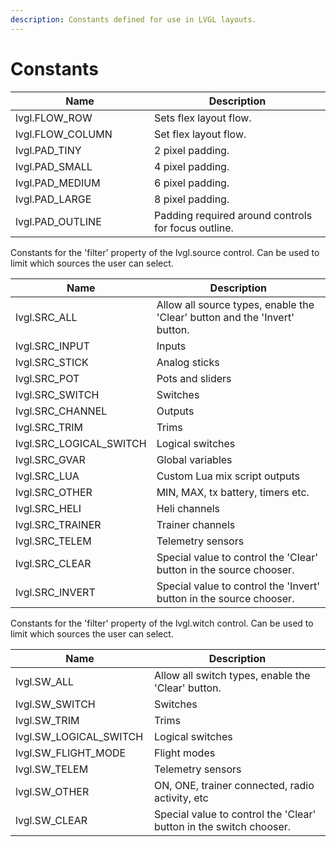 ```yaml
---
description: Constants defined for use in LVGL layouts.
---
```


# Constants

<table><thead><tr><th width="206">Name</th><th>Description</th></tr></thead><tbody><tr><td>lvgl.FLOW_ROW</td><td>Sets flex layout flow.</td></tr><tr><td>lvgl.FLOW_COLUMN</td><td>Set flex layout flow.</td></tr><tr><td>lvgl.PAD_TINY</td><td>2 pixel padding.</td></tr><tr><td>lvgl.PAD_SMALL</td><td>4 pixel padding.</td></tr><tr><td>lvgl.PAD_MEDIUM</td><td>6 pixel padding.</td></tr><tr><td>lvgl.PAD_LARGE</td><td>8 pixel padding.</td></tr><tr><td>lvgl.PAD_OUTLINE</td><td>Padding required around controls for focus outline.</td></tr></tbody></table>

Constants for the 'filter' property of the lvgl.source control. Can be used to limit which sources the user can select.

<table><thead><tr><th width="206">Name</th><th>Description</th></tr></thead><tbody><tr><td>lvgl.SRC_ALL</td><td>Allow all source types, enable the 'Clear' button and the 'Invert' button.</td></tr><tr><td>lvgl.SRC_INPUT</td><td>Inputs</td></tr><tr><td>lvgl.SRC_STICK</td><td>Analog sticks</td></tr><tr><td>lvgl.SRC_POT</td><td>Pots and sliders</td></tr><tr><td>lvgl.SRC_SWITCH</td><td>Switches</td></tr><tr><td>lvgl.SRC_CHANNEL</td><td>Outputs</td></tr><tr><td>lvgl.SRC_TRIM</td><td>Trims</td></tr><tr><td>lvgl.SRC_LOGICAL_SWITCH</td><td>Logical switches</td></tr><tr><td>lvgl.SRC_GVAR</td><td>Global variables</td></tr><tr><td>lvgl.SRC_LUA</td><td>Custom Lua mix script outputs</td></tr><tr><td>lvgl.SRC_OTHER</td><td>MIN, MAX, tx battery, timers etc.</td></tr><tr><td>lvgl.SRC_HELI</td><td>Heli channels</td></tr><tr><td>lvgl.SRC_TRAINER</td><td>Trainer channels</td></tr><tr><td>lvgl.SRC_TELEM</td><td>Telemetry sensors</td></tr><tr><td>lvgl.SRC_CLEAR</td><td>Special value to control the 'Clear' button in the source chooser.</td></tr><tr><td>lvgl.SRC_INVERT</td><td>Special value to control the 'Invert' button in the source chooser.</td></tr></tbody></table>

Constants for the 'filter' property of the lvgl.witch control. Can be used to limit which sources the user can select.

<table><thead><tr><th width="206">Name</th><th>Description</th></tr></thead><tbody><tr><td>lvgl.SW_ALL</td><td>Allow all switch types, enable the 'Clear' button.</td></tr><tr><td>lvgl.SW_SWITCH</td><td>Switches</td></tr><tr><td>lvgl.SW_TRIM</td><td>Trims</td></tr><tr><td>lvgl.SW_LOGICAL_SWITCH</td><td>Logical switches</td></tr><tr><td>lvgl.SW_FLIGHT_MODE</td><td>Flight modes</td></tr><tr><td>lvgl.SW_TELEM</td><td>Telemetry sensors</td></tr><tr><td>lvgl.SW_OTHER</td><td>ON, ONE, trainer connected, radio activity, etc</td></tr><tr><td>lvgl.SW_CLEAR</td><td>Special value to control the 'Clear' button in the switch chooser.</td></tr></tbody></table>
